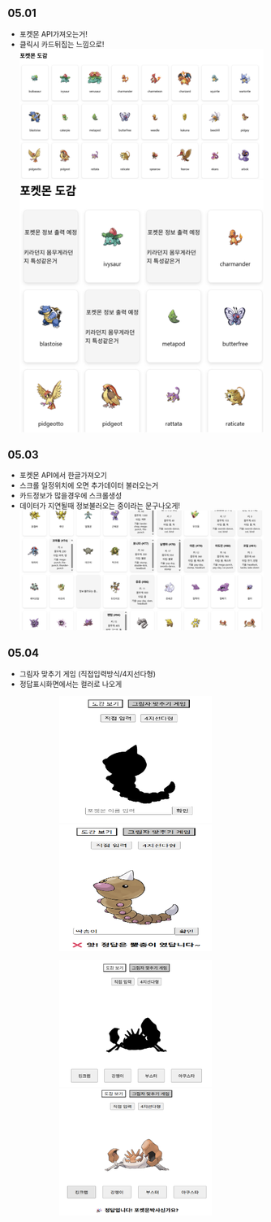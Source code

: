 ## 05.01

- 포켓몬 API가져오는거!
- 클릭시 카드뒤집는 느낌으로!
  ![기본상태](./src/img/1.png)
  ![클릭시변경된모습](./src/img/2.png)

## 05.03

- 포켓몬 API에서 한글가져오기
- 스크롤 일정위치에 오면 추가데이터 불러오는거
- 카드정보가 많을경우에 스크롤생성
- 데이터가 지연될때 정보불러오는 중이라는 문구나오게!
  ![수정후모습](./src/img/3.png)

## 05.04

- 그림자 맞추기 게임 (직접입력방식/4지선다형)
- 정답표시화면에서는 컬러로 나오게

<div align="center">
<p>
  <img src="./src/img/7.png" width="300" height="250"/>
  <img src="./src/img/4.png" width="300" height="250"/>
</p>
<p>
  <img src="./src/img/5.png" width="300" height="250"/>
  <img src="./src/img/6.png" width="300" height="250"/>
</p>
</div>

